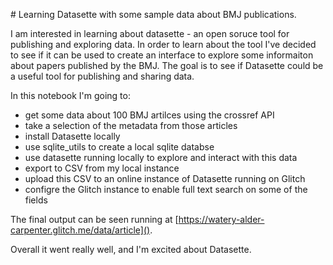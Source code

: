# Learning Datasette with some sample data about BMJ publications. 

I am interested in learning about datasette - an open soruce tool for publishing and exploring data. In order to learn about the tool I've decided to see if it can be used to create an interface to explore some informaiton about papers published by the BMJ. The goal is to see if Datasette could be a useful tool for publishing and sharing data. 

In this notebook I'm going to: 

- get some data about 100 BMJ artilces using the crossref API 
- take a selection of the metadata from those articles
- install Datasette locally 
- use sqlite_utils to create a local sqlite databse 
- use datasette running locally to explore and interact with this data 
- export to CSV from my local instance 
- upload this CSV to an online instance of Datasette running on Glitch 
- configre the Glitch instance to enable full text search on some of the fields 

The final output can be seen running at  [https://watery-alder-carpenter.glitch.me/data/article](). 

Overall it went really well, and I'm excited about Datasette. 
